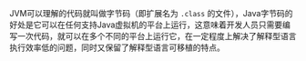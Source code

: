 JVM可以理解的代码就叫做字节码（即扩展名为 `.class` 的文件），Java字节码的好处是它可以在任何支持Java虚拟机的平台上运行，这意味着开发人员只需要编写一次代码，就可以在多个不同的平台上运行它，在一定程度上解决了解释型语言执行效率低的问题，同时又保留了解释型语言可移植的特点。

